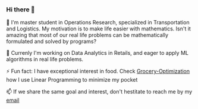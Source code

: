 ### Hi there 👋

🔭 I'm master student in Operations Research, specialized in Transportation and Logistics. My motivation is to make life easier with mathematics. Isn't it amazing that most of our real life problems can be mathematically formulated and solved by programs? 

🌱 Currenly I'm working on Data Analytics in Retails, and eager to apply ML algorithms in real life problems. 

⚡ Fun fact: I have exceptional interest in food. Check [Grocery-Optimization](https://github.com/thuynga2706/Grocery-Optimization) how I use Linear Programming to minimize my pocket 

📫 If we share the same goal and interest, don't hestitate to reach me by my [email](mailto:thuynga2706@gmail.com)



<!--
**thuynga2706/thuynga2706** is a ✨ _special_ ✨ repository because its `README.md` (this file) appears on your GitHub profile.

Here are some ideas to get you started:

-  I’m currently working on ...
- 🌱 I’m currently learning ...
- 👯 I’m looking to collaborate on ...
- 🤔 I’m looking for help with ...
- 💬 Ask me about ...
- 📫 How to reach me: ...
- 😄 Pronouns: ...
- ⚡ Fun fact: ...
-->
